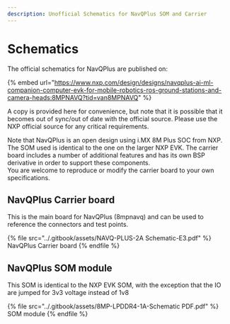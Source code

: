 ```yaml
---
description: Unofficial Schematics for NavQPlus SOM and Carrier
---
```


# Schematics

The official schematics for NavQPlus are published on:

{% embed url="https://www.nxp.com/design/designs/navqplus-ai-ml-companion-computer-evk-for-mobile-robotics-ros-ground-stations-and-camera-heads:8MPNAVQ?tid=van8MPNAVQ" %}

A copy is provided here for convenience, but note that it is possible that it becomes out of sync/out of date with the official source. Please use the NXP official source for any critical requirements.

Note that NavQPlus is an open design using i.MX 8M Plus SOC from NXP. The SOM used is identical to the one on the larger NXP EVK. The carrier board includes a number of additional features and has its own BSP derivative in order to support these components. \
You are welcome to reproduce or modify the carrier board to your own specifications.

## NavQPlus Carrier board

This is the main board for NavQPlus (8mpnavq) and can be used to reference the connectors and test points.

{% file src="../.gitbook/assets/NAVQ-PLUS-2A Schematic-E3.pdf" %}
NavQPlus Carrier board
{% endfile %}

## NavQPlus SOM module

This SOM is identical to the NXP EVK SOM, with the exception that the IO are jumped for 3v3 voltage instead of 1v8

{% file src="../.gitbook/assets/8MP-LPDDR4-1A-Schematic PDF.pdf" %}
SOM module
{% endfile %}
